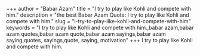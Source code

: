 +++
author = "Babar Azam"
title = "I try to play like Kohli and compete with him."
description = "the best Babar Azam Quote: I try to play like Kohli and compete with him."
slug = "i-try-to-play-like-kohli-and-compete-with-him"
keywords = "I try to play like Kohli and compete with him.,babar azam,babar azam quotes,babar azam quote,babar azam sayings,babar azam saying,quotes, sayings,quote, saying, motivation"
+++
I try to play like Kohli and compete with him.
